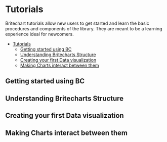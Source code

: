 # Tutorials

Britechart tutorials allow new users to get started and learn the basic procedures and components of the library. They are meant to be a learning experience ideal for newcomers.

<!-- TOC -->

- [Tutorials](#tutorials)
    - [Getting started using BC](#getting-started-using-bc)
    - [Understanding Britecharts Structure](#understanding-britecharts-structure)
    - [Creating your first Data visualization](#creating-your-first-data-visualization)
    - [Making Charts interact between them](#making-charts-interact-between-them)

<!-- /TOC -->

## Getting started using BC

## Understanding Britecharts Structure

## Creating your first Data visualization

## Making Charts interact between them
